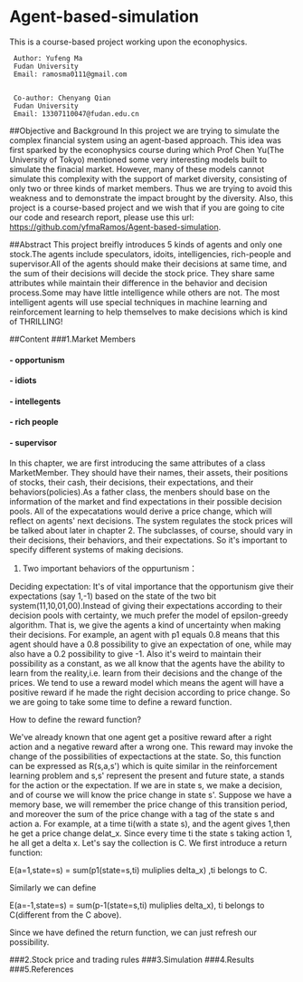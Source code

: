 # Agent-based-simulation
This is a course-based project working upon the econophysics.

     Author: Yufeng Ma                   
     Fudan University
     Email: ramosma0111@gmail.com
  
  
     Co-author: Chenyang Qian            
     Fudan University
     Email: 13307110047@fudan.edu.cn


##Objective and Background
In this project we are trying to simulate the complex financial system using an agent-based approach. This idea was first sparked by the econophysics course during which Prof Chen Yu(The University of Tokyo) mentioned some very interesting models built to simulate the finacial market. However, many of these models cannot simulate this complexity with the support of market diversity, consisting of only two or three kinds of market members. Thus we are trying to avoid this weakness and to demonstrate the impact brought by the diversity. Also, this project is a course-based project and we wish that if you are going to cite our code and research report, please use this url: https://github.com/yfmaRamos/Agent-based-simulation.

##Abstract
This project breifly introduces 5 kinds of agents and only one stock.The agents include speculators, idoits, intelligencies, rich-people and supervisor.All of the agents should make their decisions at same time, and the sum of their decisions will decide the stock price. They share same attributes while maintain their difference in the behavior and decision process.Some may have little intelligence while others are not. The most intelligent agents will use special techniques in machine learning and reinforcement learning to help themselves to make decisions which is kind of THRILLING!

##Content
###1.Market Members
####    - opportunism
####    - idiots
####    - intellegents
####    - rich people
####    - supervisor

In this chapter, we are first introducing the same attributes of a class MarketMember. They should have their names, their assets, their positions of stocks, their cash, their decisions, their expectations, and their behaviors(policies).As a father class, the menbers should base on the information of the market and find expectations in their possible decision pools. All of the expecatations would derive a price change, which will reflect on agents' next decisions. The system regulates the stock prices will be talked about later in chapter 2. The subclasses, of course, should vary in their decisions, their behaviors, and their expectations. So it's important to specify different systems of making decisions.

1. Two important behaviors of the oppurtunism：

Deciding expectation: It's of vital importance that the opportunism give their expectations (say 1,-1) based on the state of the two bit system(11,10,01,00).Instead of giving their expectations according to their decision pools with certainty, we much prefer the model of epsilon-greedy algorithm. That is, we give the agents a kind of uncertainty when making their decisions. For example, an agent with p1 equals 0.8 means that this agent should have a 0.8 possibility to give an expectation of one, while may also have a 0.2 possibility to give -1. Also it's weird to maintain their possibility as a constant, as we all know that the agents have the ability to learn from the reality,i.e. learn from their decisions and the change of the prices. We tend to use a reward model which means the agent will have a positive reward if he made the right decision according to price change. So we are going to take some time to define a reward function.

How to define the reward function?

We've already known that one agent get a positive reward after a right action and a negative reward after a wrong one. This reward may invoke the change of the possibilities of expectactions at the state. So, this function can be expressed as R(s,a,s') which is quite similar in the reinforcement learning problem and s,s' represent the present and future state, a stands for the action or the expectation. If we are in state s, we make a decision, and of course we will know the price change in state s'. Suppose we have a memory base, we will remember the price change of this transition period, and moreover the sum of the price change with a tag of the state s and action a. For example, at a time ti(with a state s), and the agent gives 1,then he get a price change delat_x. Since every time ti the state s taking action 1, he all get a delta x. Let's say the collection is C. We first introduce a return function:

E(a=1,state=s) = sum(p1(state=s,ti) muliplies delta_x)  ,ti belongs to C. 

Similarly we can define 

E(a=-1,state=s) = sum(p-1(state=s,ti) muliplies delta_x), ti belongs to C(different from the C above).

Since we have defined the return function, we can just refresh our possibility.

###2.Stock price and trading rules
###3.Simulation 
###4.Results 
###5.References



